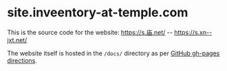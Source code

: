 # site.inveentory-at-temple.com

This is the source code for the website: https://s.庙.net/ -- https://s.xn--jxt.net/

The website itself is hosted in the `/docs/` directory as per [GitHub gh-pages directions](https://help.github.com/en/articles/configuring-a-publishing-source-for-github-pages).
